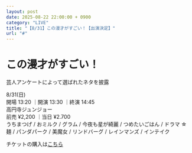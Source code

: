 ```yaml
---
layout: post
date: 2025-08-22 22:00:00 + 0900
category: "LIVE"
title: "【8/31】この漫才がすごい！【出演決定】"
url: "#"
---
```


# この漫才がすごい！<br>

芸人アンケートによって選ばれたネタを披露

<i class="fa-regular fa-calendar-alt"></i> 8/31(日)<br>
<i class="fa-regular fa-clock"></i> 開場 13:20 ｜開演 13:30 ｜終演 14:45 <br>
<i class="fa-solid fa-location-dot"></i> 高円寺ジュンジョー<br>
<i class="fa-solid fa-ticket"></i> 前売 ¥2,200 ｜当日 ¥2.700<br>
<i class="fa-solid fa-users"></i> うちまつげ / おミルク / グラム / 今夜も星が綺麗 / つめたいごはん / ドラマ ☆ 麺 / パンダパーク / 美魔女 / リンドバーグ / レインマンズ / インテイク

チケットの購入は<a href="https://tiget.net/events/423741" target="_blank">こちら</a>
